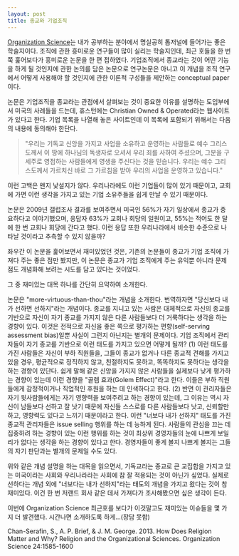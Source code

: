 ```yaml
---
layout: post
title: 종교와 기업조직
---
```




[Organization Science](http://pubsonline.informs.org/journal/orsc)는 내가 공부하는 분야에서 명실공히 톱저널에 들어가는 좋은 학술지이다. 조직에 관한 흥미로운 연구들이 많이 실리는 학술지인데, 최근 호들을 한 번 쭉 훑어보다가 흥미로운 논문을 한 편 접하였다. 기업조직에서 종교라는 것이 어떤 기능을 하게 될 것인지에 관한 논의를 담은 논문으로 연구논문은 아니고 이 개념을 조직 연구에서 어떻게 사용해야 할 것인지에 관한 이론적 구성들을 제안하는 conceptual paper이다. 

논문은 기업조직을 종교라는 관점에서 살펴보는 것이 중요한 이유를 설명하는 도입부에서 미국의 사례들을 드는데, 휴스턴에는 Christian Owned & Operated라는 웹사이트가 있다고 한다. 기업 목록을 나열해 놓은 사이트인데 이 목록에 포함되기 위해서는 다음의 내용에 동의해야 한단다.

>"우리는 기독교 신앙을 가지고 사업을 소유하고 운영하는 사람들로 예수 그리스도께서 이 땅에 하나님의 독생자로 오셔서 우리 죄를 사하여 주셨으며, 그분을 구세주로 영접하는 사람들에게 영생을 주신다는 것을 믿습니다. 우리는 예수 그리스도께서 가르치신 바로 그 가르침을 받아 우리의 사업을 운영하고 있습니다."

이런 고백은 왠지 낯설지가 않다. 우리나라에도 이런 기업들이 많이 있기 때문이고, 교회에 가면 이런 생각을 가지고 있는 기업 소유주들을 쉽게 만날 수 있기 때문이다. 

논문은 2009년 갤럽조사 결과를 보여주면서 미국인 56%가 자기 일상에서 종교가 중요하다고 이야기했으며, 응답자 63%가 교회나 회당의 일원이고, 55%는 적어도 한 달에 한 번 교회나 회당에 간다고 했다. 이런 응답 또한 우리나라에서 비슷한 수준으로 나타날 것이라고 추측할 수 있지 않을까? 

좌우간 이 논문을 훑어보면서 재미있었던 것은, 기존의 논문들이 종교가 기업 조직에 가져다 주는 좋은 점만 봤지만, 이 논문은 종교가 기업 조직에게 주는 유익뿐 아니라 문제점도 개념화해 보려는 시도를 담고 있다는 것이었다.

그 중 재미있는 대목 하나를 간단히 요약하여 소개한다. 

논문은 "more-virtuous-than-thou"라는 개념을 소개한다. 번역하자면 "당신보다 내가 선하면 선하지"라는 개념이다. 종교를 지니고 있는 사람은 대체적으로 자신의 종교를 기반으로 자신이 자기 종교를 가지지 않은 다른 사람들보다 더 거룩하다는 생각을 하는 경향이 있다. 이것은 전적으로 자신을 좋은 쪽으로 평가하는 편향(self-serving assessment bias)일뿐 사실이 그런지 아닌지는 별개의 문제이다. 기업 조직에서 관리자들이 자기 종교를 기반으로 이런 태도를 가지고 있으면 어떻게 될까? (1) 이런 태도를 가진 사람들은 자신이 부하 직원들을, 그들이 종교가 없거나 다른 종교적 견해를 가지고 있을 경우, 평균적으로 정직하지 않고, 친절하지도 못하고, 똑똑하지도 못하다는 생각을 하는 경향이 있단다. 쉽게 말해 같은 신앙을 가지지 않은 사람들을 실제보다 낮게 평가하는 경향이 있는데 이런 경향을 "골렘 효과(Golem Effect)"라고 한다. 이들은 부하 직원들에게 감정적이거나 직업적인 후원을 하는 데 인색하다고 한다. (2) 반면 이 관리자들은 자기 윗사람들에게는 자기 영향력을 보여주려고 하는 경향이 있는데, 그 이유는 역시 자신이 남들보다 선하고 잘 낫기 때문에 자신들 스스로를 다른 사람들보다 낫고, 신뢰할만하고, 영향력도 있다고 느끼기 때문이라고 한다. 이런 "너보다 내가 선하지" 태도를 가진 종교적 관리자들은 issue selling 행위를 하는 데 능하게 된다. 사람들의 관심을 끄는 데 집중하려 하는 경향이 있는 이런 행위를 하는 것이 최상위 경영자들의 눈에 나쁘게 보일 리가 없다는 생각을 하는 경향이 있다고 한다. 경영자들이 좋게 볼지 나쁘게 볼지는 그들의 자기 판단과는 별개의 문제일 수도 있다. 

위와 같은 개념 설명을 하는 대목을 읽으면서, 기독교라는 종교로 큰 교집합을 가지고 있는 미국이라는 사회와 우리나라라는 사회에 참 잘 적용되는 것이 아닌가 싶었다. 실제로 선하다는 개념 외에 "너보다는 내가 선하지"라는 태도의 개념을 가지고 왔다는 것이 참 재미있다. 이건 한 번 저랜드 회사 같은 데서 가져다가 조사해봤으면 싶은 생각이 든다. 

이번에 Organization Science 최근호를 보다가 이것말고도 재미있는 이슈들을 몇 가지 더 발견했다. 시간나면 소개하도록 하게...(장담 못함)


Chan-Serafin, S., A. P. Brief, & J. M. George. 2013. How Does Religion Matter and Why? Religion and the Organizational Sciences. Organization Science 24:1585-1600
